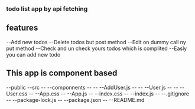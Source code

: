 ### todo list app by api fetching



## features

--Add new todos 
--Delete todos  but post method
--Edit on dummy call ny put method
--Check and un check yours todos which is complited
--Easly you can add new todo

## This app is component based
--public
--src
-- --componnents
-- -- --AddUser.js
-- -- --User.js
-- -- --User.css
-- --App.css
-- --App.js
-- --index.css
-- --index.js
-- --.gitignore
-- --package-lock.js
-- --package.json
-- --README.md
